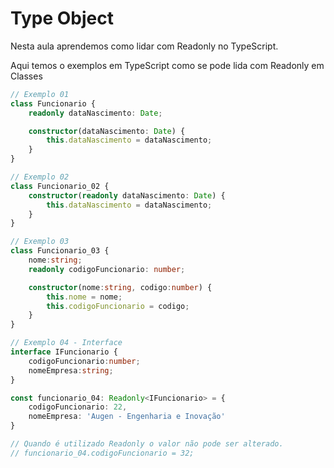 # Type Object

Nesta aula aprendemos como lidar com Readonly no TypeScript.

Aqui temos o exemplos em TypeScript como se pode lida com Readonly em Classes

```typescript
// Exemplo 01
class Funcionario {
    readonly dataNascimento: Date;

    constructor(dataNascimento: Date) {
        this.dataNascimento = dataNascimento;
    }
}

// Exemplo 02
class Funcionario_02 {
    constructor(readonly dataNascimento: Date) {
        this.dataNascimento = dataNascimento;
    }
}

// Exemplo 03
class Funcionario_03 {
    nome:string;
    readonly codigoFuncionario: number;

    constructor(nome:string, codigo:number) {
        this.nome = nome;
        this.codigoFuncionario = codigo;
    }
}

// Exemplo 04 - Interface
interface IFuncionario {
    codigoFuncionario:number;
    nomeEmpresa:string;
}

const funcionario_04: Readonly<IFuncionario> = {
    codigoFuncionario: 22,
    nomeEmpresa: 'Augen - Engenharia e Inovação'
}

// Quando é utilizado Readonly o valor não pode ser alterado.
// funcionario_04.codigoFuncionario = 32;
```